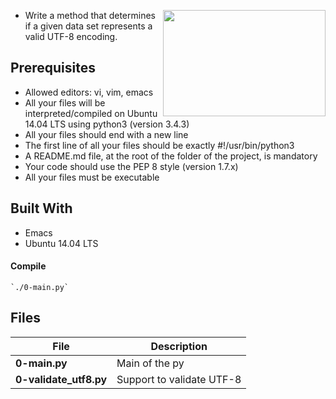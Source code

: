 <p>
<img width="260" height="170" src="https://www.flaticon.es/svg/static/icons/svg/3402/3402146.svg" align="right" >
</p>


- Write a method that determines if a given data set represents a valid UTF-8 encoding.

## Prerequisites

- Allowed editors: vi, vim, emacs
- All your files will be interpreted/compiled on Ubuntu 14.04 LTS using python3 (version 3.4.3)
- All your files should end with a new line
- The first line of all your files should be exactly #!/usr/bin/python3
- A README.md file, at the root of the folder of the project, is mandatory
- Your code should use the PEP 8 style (version 1.7.x)
- All your files must be executable

## Built With

- Emacs
- Ubuntu 14.04 LTS

#### Compile

    `./0-main.py`


## Files

| File                   | Description               |
| ---------------------- | ------------------------- |
| **0-main.py**          | Main of the py            |
| **0-validate_utf8.py** | Support to validate UTF-8 |
